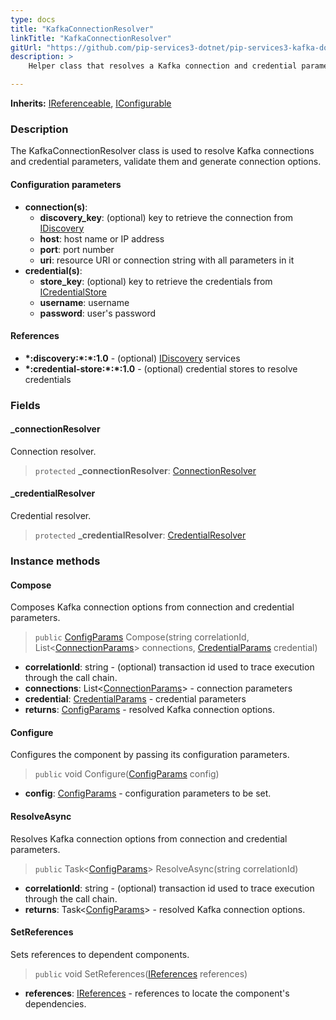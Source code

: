 ```yaml
---
type: docs
title: "KafkaConnectionResolver"
linkTitle: "KafkaConnectionResolver"
gitUrl: "https://github.com/pip-services3-dotnet/pip-services3-kafka-dotnet"
description: >
    Helper class that resolves a Kafka connection and credential parameters, validates them and generates connection options.

---
```


**Inherits:** [IReferenceable](../../../commons/refer/ireferenceable), [IConfigurable](../../../commons/config/iconfigurable)

### Description

The KafkaConnectionResolver class is used to resolve Kafka connections and credential parameters, validate them and generate connection options.

#### Configuration parameters


- **connection(s)**:
    - **discovery_key**: (optional) key to retrieve the connection from [IDiscovery](../../../components/connect/idiscovery)
    - **host**: host name or IP address
    - **port**: port number
    - **uri**: resource URI or connection string with all parameters in it
- **credential(s)**:
    - **store_key**: (optional) key to retrieve the credentials from [ICredentialStore](../../../components/auth/icredential_store)
    - **username**: username
    - **password**: user's password

#### References

- **\*:discovery:\*:\*:1.0** - (optional) [IDiscovery](../../../components/connect/idiscovery) services
- **\*:credential-store:\*:\*:1.0** - (optional) credential stores to resolve credentials



### Fields

<span class="hide-title-link">

#### _connectionResolver
Connection resolver.
> `protected` **_connectionResolver**: [ConnectionResolver](../../../components/connect/connection_resolver)

#### _credentialResolver
Credential resolver.
> `protected` **_credentialResolver**: [CredentialResolver](../../../components/auth/credential_resolver)

</span>


### Instance methods

#### Compose
Composes Kafka connection options from connection and credential parameters.

> `public` [ConfigParams](../../../commons/config/config_params) Compose(string correlationId, List<[ConnectionParams](../../../components/connect/connection_params)> connections, [CredentialParams](../../../components/auth/credential_params) credential)

- **correlationId**: string - (optional) transaction id used to trace execution through the call chain.
- **connections**: List<[ConnectionParams](../../../components/connect/connection_params)> - connection parameters
- **credential**: [CredentialParams](../../../components/auth/credential_params) - credential parameters
- **returns**: [ConfigParams](../../../commons/config/config_params) - resolved Kafka connection options.


#### Configure
Configures the component by passing its configuration parameters.

> `public` void Configure([ConfigParams](../../../commons/config/config_params) config)

- **config**: [ConfigParams](../../../commons/config/config_params) - configuration parameters to be set.


#### ResolveAsync
Resolves Kafka connection options from connection and credential parameters.

> `public` Task<[ConfigParams](../../../commons/config/config_params)> ResolveAsync(string correlationId)

- **correlationId**: string - (optional) transaction id used to trace execution through the call chain.
- **returns**: Task<[ConfigParams](../../../commons/config/config_params)> - resolved Kafka connection options.


#### SetReferences
Sets references to dependent components.

> `public` void SetReferences([IReferences](../../../commons/refer/ireferences) references)

- **references**: [IReferences](../../../commons/refer/ireferences) - references to locate the component's dependencies.
